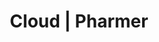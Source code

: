 ---
title: Cloud | Pharmer
menu:
  product_pharmer_0.1.0-alpha.1:
    identifier: cloud
    name: Cloud
    weight: 20
    pre: dropdown
left_menu: product_pharmer_0.1.0-alpha.1
---